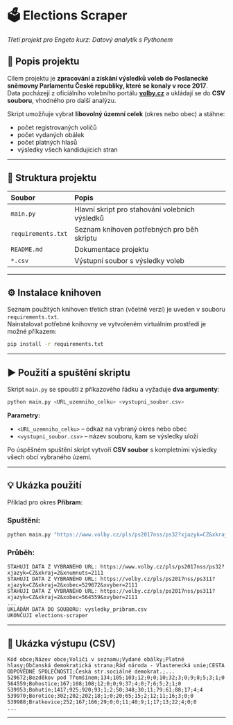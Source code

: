# 🗳️ Elections Scraper
*Třetí projekt pro Engeto kurz: Datový analytik s Pythonem*  

## 📘 Popis projektu
Cílem projektu je **zpracování a získání výsledků voleb do Poslanecké sněmovny Parlamentu České republiky, které se konaly v roce 2017**.  
Data pocházejí z oficiálního volebního portálu **[volby.cz](https://www.volby.cz/pls/ps2017nss/ps3?xjazyk=CZ)** a ukládají se do **CSV souboru**, vhodného pro další analýzu.  

Skript umožňuje vybrat **libovolný územní celek** (okres nebo obec) a stáhne:  
- počet registrovaných voličů  
- počet vydaných obálek  
- počet platných hlasů  
- výsledky všech kandidujících stran  

---

## 🧩 Struktura projektu
| Soubor | Popis |
|:--------|:-------|
| `main.py` | Hlavní skript pro stahování volebních výsledků |
| `requirements.txt` | Seznam knihoven potřebných pro běh skriptu |
| `README.md` | Dokumentace projektu |
| `*.csv` | Výstupní soubor s výsledky voleb |

---

## ⚙️ Instalace knihoven
Seznam použitých knihoven třetích stran (včetně verzí) je uveden v souboru `requirements.txt`.  
Nainstalovat potřebné knihovny ve vytvořeném virtuálním prostředí je možné příkazem:
```bash
pip install -r requirements.txt
```

---

## ▶️ Použití a spuštění skriptu
Skript `main.py` se spouští z příkazového řádku a vyžaduje **dva argumenty**:

```bash
python main.py <URL_uzemniho_celku> <vystupni_soubor.csv>
```

**Parametry:**
- `<URL_uzemniho_celku>` – odkaz na vybraný okres nebo obec 
- `<vystupni_soubor.csv>` – název souboru, kam se výsledky uloží  

Po úspěšném spuštění skript vytvoří **CSV soubor** s kompletními výsledky všech obcí vybraného území.

---

## 💡 Ukázka použití
Příklad pro okres **Příbram**:

### Spuštění:
```bash
python main.py "https://www.volby.cz/pls/ps2017nss/ps32?xjazyk=CZ&xkraj=2&xnumnuts=2111" vysledky_pribram.csv
```

### Průběh:
```
STAHUJI DATA Z VYBRANÉHO URL: https://www.volby.cz/pls/ps2017nss/ps32?xjazyk=CZ&xkraj=2&xnumnuts=2111
STAHUJI DATA Z VYBRANÉHO URL: https://volby.cz/pls/ps2017nss/ps311?xjazyk=CZ&xkraj=2&xobec=529672&xvyber=2111
STAHUJI DATA Z VYBRANÉHO URL: https://volby.cz/pls/ps2017nss/ps311?xjazyk=CZ&xkraj=2&xobec=564559&xvyber=2111
...
UKLÁDÁM DATA DO SOUBORU: vysledky_pribram.csv
UKONČUJI elections-scraper
```

---

## 🧾 Ukázka výstupu (CSV)
```csv
Kód obce;Název obce;Voliči v seznamu;Vydané obálky;Platné hlasy;Občanská demokratická strana;Řád národa - Vlastenecká unie;CESTA ODPOVĚDNÉ SPOLEČNOSTI;Česká str.sociálně demokrat.;...
529672;Bezděkov pod Třemšínem;134;105;103;12;0;0;10;32;3;0;9;8;5;3;1;0
564559;Bohostice;167;108;108;12;0;0;9;37;4;0;7;6;5;2;1;0
539953;Bohutín;1417;925;920;93;1;2;50;348;30;11;79;61;88;17;4;4
539970;Borotice;302;202;202;18;1;0;20;65;15;2;12;11;16;3;0;0
539988;Bratkovice;252;167;166;29;0;0;11;40;9;1;17;13;22;4;0;0
...
```

---

